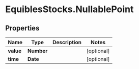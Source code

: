 # EquiblesStocks.NullablePoint

## Properties
Name | Type | Description | Notes
------------ | ------------- | ------------- | -------------
**value** | **Number** |  | [optional] 
**time** | **Date** |  | [optional] 
